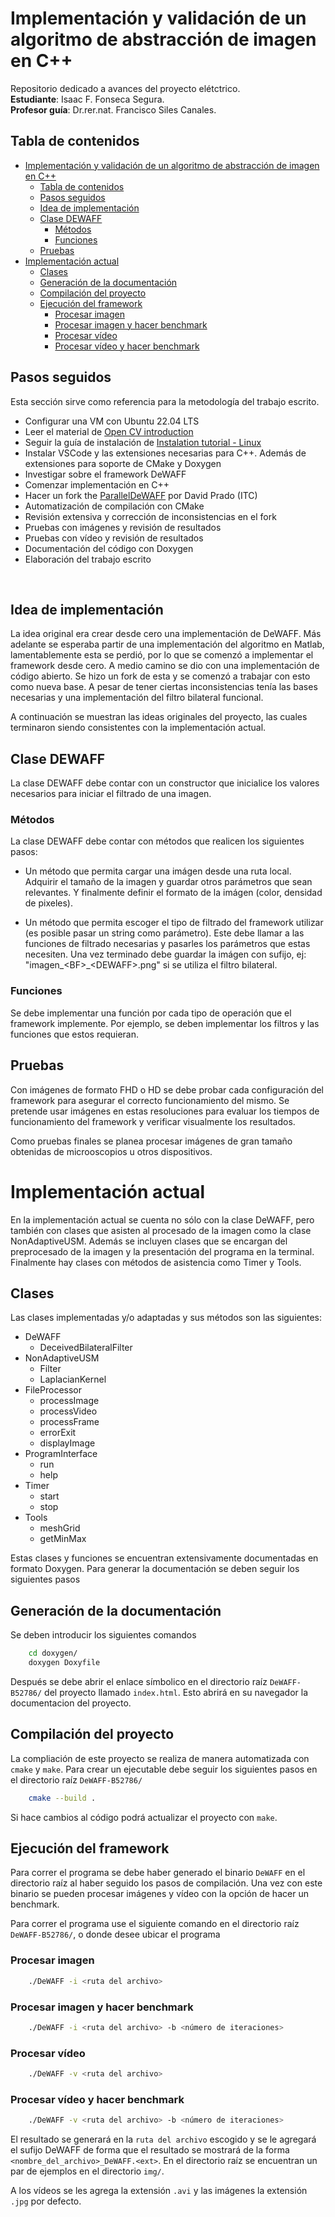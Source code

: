 # Implementación y validación de un algoritmo de abstracción de imagen en C++
Repositorio dedicado a avances del proyecto elétctrico.<br>
**Estudiante**: Isaac F. Fonseca Segura.<br>
**Profesor guía**: Dr.rer.nat. Francisco Siles Canales.

## Tabla de contenidos
- [Implementación y validación de un algoritmo de abstracción de imagen en C++](#implementación-y-validación-de-un-algoritmo-de-abstracción-de-imagen-en-c)
  - [Tabla de contenidos](#tabla-de-contenidos)
  - [Pasos seguidos](#pasos-seguidos)
  - [Idea de implementación](#idea-de-implementación)
  - [Clase DEWAFF](#clase-dewaff)
    - [Métodos](#métodos)
    - [Funciones](#funciones)
  - [Pruebas](#pruebas)
- [Implementación actual](#implementación-actual)
  - [Clases](#clases)
  - [Generación de la documentación](#generación-de-la-documentación)
  - [Compilación del proyecto](#compilación-del-proyecto)
  - [Ejecución del framework](#ejecución-del-framework)
    - [Procesar imagen](#procesar-imagen)
    - [Procesar imagen y hacer benchmark](#procesar-imagen-y-hacer-benchmark)
    - [Procesar vídeo](#procesar-vídeo)
    - [Procesar vídeo y hacer benchmark](#procesar-vídeo-y-hacer-benchmark)

## Pasos seguidos
Esta sección sirve como referencia para la metodología del trabajo escrito.
- Configurar una VM con Ubuntu 22.04 LTS
- Leer el material de [Open CV introduction](https://www.opencv-srf.com/p/introduction.html)
- Seguir la guía de instalación de [Instalation tutorial - Linux](https://docs.opencv.org/4.x/d7/d9f/tutorial_linux_install.html)
- Instalar VSCode y las extensiones necesarias para C++. Además de extensiones para soporte de CMake y Doxygen
- Investigar sobre el framework DeWAFF
- Comenzar implementación en C++
- Hacer un fork the [ParallelDeWAFF](https://github.com/david-prado/ParallelDeWAFF) por David Prado (ITC)
- Automatización de compilación con CMake
- Revisión extensiva y corrección de inconsistencias en el fork
- Pruebas con imágenes y revisión de resultados
- Pruebas con vídeo y revisión de resultados
- Documentación del código con Doxygen
- Elaboración del trabajo escrito
<br>

## Idea de implementación
La idea original era crear desde cero una implementación de DeWAFF. Más adelante se esperaba partir de una implementación del algoritmo en Matlab, lamentablemente esta se perdió, por lo que se comenzó a implementar el framework desde cero. A medio camino se dio con una implementación de código abierto. Se hizo un fork de esta y se comenzó a trabajar con esto como nueva base. A pesar de tener ciertas inconsistencias tenía las bases necesarias y una implementación del filtro bilateral funcional.

A continuación se muestran las ideas originales del proyecto, las cuales terminaron siendo consistentes con la implementación actual.
## Clase DEWAFF
La clase DEWAFF debe contar con un constructor que inicialice los valores necesarios para iniciar el filtrado de una imagen.

### Métodos
La clase DEWAFF debe contar con métodos que realicen los siguientes pasos:

- Un método que permita cargar una imágen desde una ruta local. Adquirir el tamaño de la imagen y guardar otros parámetros que sean relevantes. Y finalmente definir el formato de la imágen (color, densidad de pixeles).

- Un método que permita escoger el tipo de filtrado del framework utilizar (es posible pasar un string como parámetro). Este debe llamar a las funciones de filtrado necesarias y pasarles los parámetros que estas necesiten. Una vez terminado debe guardar la imágen con sufijo, ej: "imagen_\<BF>_\<DEWAFF>.png" si se utiliza el filtro bilateral.

### Funciones
Se debe implementar una función por cada tipo de operación que el framework implemente. Por ejemplo, se deben implementar los filtros y las funciones que estos requieran.

## Pruebas
Con imágenes de formato FHD o HD se debe probar cada configuración del framework para asegurar el correcto funcionamiento del mismo. Se pretende usar imágenes en estas resoluciones para evaluar los tiempos de funcionamiento del framework y verificar visualmente los resultados. 

Como pruebas finales se planea procesar imágenes de gran tamaño obtenidas de microoscopios u otros dispositivos.

# Implementación actual
En la implementación actual se cuenta no sólo con la clase DeWAFF, pero también con clases que asisten al procesado de la imagen como la clase NonAdaptiveUSM. Además se incluyen clases que se encargan del preprocesado de la imagen y la presentación del programa en la terminal. Finalmente hay clases con métodos de asistencia como Timer y Tools.

## Clases
Las clases implementadas y/o adaptadas y sus métodos son las siguientes:
- DeWAFF
    - DeceivedBilateralFilter
- NonAdaptiveUSM
    - Filter
    - LaplacianKernel
- FileProcessor
    - processImage
    - processVideo
    - processFrame
    - errorExit
    - displayImage
- ProgramInterface
    - run
    - help
- Timer
    - start
    - stop
- Tools
    - meshGrid
    - getMinMax

Estas clases y funciones se encuentran extensivamente documentadas en formato Doxygen. Para generar la documentación se deben seguir los siguientes pasos

## Generación de la documentación
Se deben introducir los siguientes comandos
```bash
    cd doxygen/
    doxygen Doxyfile
```
Después se debe abrir el enlace símbolico en el directorio raíz `DeWAFF-B52786/` del proyecto llamado `index.html`. Esto abrirá en su navegador la documentacion del proyecto.

## Compilación del proyecto
La compliación de este proyecto se realiza de manera automatizada con `cmake` y `make`. Para crear un ejecutable debe seguir los siguientes pasos en el directorio raíz `DeWAFF-B52786/`
```bash
    cmake --build .
```
Si hace cambios al código podrá actualizar el proyecto con `make`.

## Ejecución del framework
Para correr el programa se debe haber generado el binario `DeWAFF` en el directorio raíz al haber seguido los pasos de compilación. Una vez con este binario se pueden procesar imágenes y vídeo con la opción de hacer un benchmark.

Para correr el programa use el siguiente comando en el directorio raíz `DeWAFF-B52786/`, o donde desee ubicar el programa

### Procesar imagen
```bash
    ./DeWAFF -i <ruta del archivo>
```

### Procesar imagen y hacer benchmark
```bash
    ./DeWAFF -i <ruta del archivo> -b <número de iteraciones>
```

### Procesar vídeo
```bash
    ./DeWAFF -v <ruta del archivo>
```

### Procesar vídeo y hacer benchmark
```bash
    ./DeWAFF -v <ruta del archivo> -b <número de iteraciones>
```

El resultado se generará en la `ruta del archivo` escogido y se le agregará el sufijo DeWAFF de forma que el resultado se mostrará de la forma `<nombre_del_archivo>_DeWAFF.<ext>`. En el directorio raíz se encuentran un par de ejemplos en el directorio `img/`.

A los vídeos se les agrega la extensión `.avi` y las imágenes la extensión `.jpg` por defecto.
